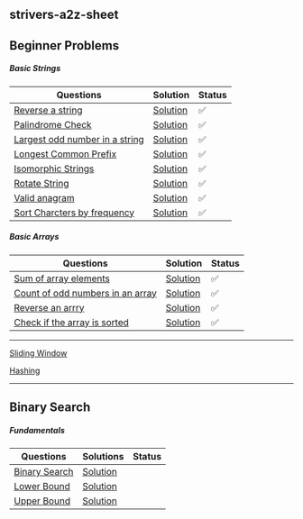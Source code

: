 ## strivers-a2z-sheet

## Beginner Problems

##### Basic Strings

| Questions                                                                                                                        | Solution                                                                                                                                      | Status |
| -------------------------------------------------------------------------------------------------------------------------------- | --------------------------------------------------------------------------------------------------------------------------------------------- | ------ |
| [Reverse a string](https://leetcode.com/problems/reverse-string/description/)                                                    | [Solution](https://github.com/SuvadeepMukherjee/dsa-to-do-sheet/blob/main/Beginner%20Problems/Basic%20Strings/reverse-string.js)              | ✅     |
| [Palindrome Check](https://takeuforward.org/plus/data-structures-and-algorithm/beginner-problems/basic-strings/palindrome-check) | [Solution](https://github.com/SuvadeepMukherjee/dsa-to-do-sheet/blob/main/Beginner%20Problems/Basic%20Strings/palindrome-check.js)            | ✅     |
| [Largest odd number in a string ](https://leetcode.com/problems/largest-odd-number-in-string/description/)                       | [Solution](https://github.com/SuvadeepMukherjee/dsa-to-do-sheet/blob/main/Beginner%20Problems/Basic%20Strings/largest-odd-number.js)          | ✅     |
| [Longest Common Prefix](https://leetcode.com/problems/longest-common-prefix/description/)                                        | [Solution](https://github.com/SuvadeepMukherjee/dsa-to-do-sheet/blob/main/Beginner%20Problems/Basic%20Strings/largest-common-prefix.js)       | ✅     |
| [Isomorphic Strings](https://leetcode.com/problems/isomorphic-strings/description/)                                              | [Solution](https://github.com/SuvadeepMukherjee/dsa-to-do-sheet/blob/main/Beginner%20Problems/Basic%20Strings/isomorphic-strings.js)          | ✅     |
| [Rotate String](https://leetcode.com/problems/rotate-string/description/)                                                        | [Solution](https://github.com/SuvadeepMukherjee/dsa-to-do-sheet/blob/main/Beginner%20Problems/Basic%20Strings/rotate-sring.js)                | ✅     |
| [Valid anagram](https://leetcode.com/problems/valid-anagram/description/)                                                        | [Solution](https://github.com/SuvadeepMukherjee/dsa-to-do-sheet/blob/main/Beginner%20Problems/Basic%20Strings/valid-anagram.js)               | ✅     |
| [Sort Charcters by frequency](https://leetcode.com/problems/sort-characters-by-frequency/description/)                           | [Solution](https://github.com/SuvadeepMukherjee/dsa-to-do-sheet/blob/main/Beginner%20Problems/Basic%20Strings/sort-charcters-by-frequency.js) | ✅     |

##### Basic Arrays

| Questions                                                                                                                                                                | Solution                                                                                                                                          | Status |
| ------------------------------------------------------------------------------------------------------------------------------------------------------------------------ | ------------------------------------------------------------------------------------------------------------------------------------------------- | ------ |
| [Sum of array elements](https://takeuforward.org/plus/data-structures-and-algorithm/beginner-problems/basic-arrays/sum-of-array-elements)                                | [Solution](https://github.com/SuvadeepMukherjee/dsa-to-do-sheet/blob/main/Beginner%20Problems/Basic%20Arrays/sum-of-array-elements.js)            | ✅     |
| [Count of odd numbers in an array](https://takeuforward.org/plus/data-structures-and-algorithm/beginner-problems/basic-arrays/count-of-odd-numbers-in-array/submissions) | [Solution](https://github.com/SuvadeepMukherjee/dsa-to-do-sheet/blob/main/Beginner%20Problems/Basic%20Arrays/count-of-odd-numbers-in-an-array.js) | ✅     |
| [Reverse an arrry](https://takeuforward.org/plus/data-structures-and-algorithm/beginner-problems/basic-arrays/reverse-an-array)                                          | [Solution]()                                                                                                                                      | ✅     |
| [Check if the array is sorted](https://takeuforward.org/plus/data-structures-and-algorithm/beginner-problems/basic-arrays/check-if-the-array-is-sorted)                  | [Solution](https://github.com/SuvadeepMukherjee/dsa-to-do-sheet/blob/main/Beginner%20Problems/Basic%20Arrays/check-if-array-is-sorted.js)         | ✅     |

---

[Sliding Window](https://github.com/SuvadeepMukherjee/dsa-to-do-sheet/blob/main/Sliding%20Window/sliding-window-readme.md)

[Hashing]()

---

## Binary Search

##### Fundamentals

| Questions         | Solutions    | Status |
| ----------------- | ------------ | ------ |
| [Binary Search]() | [Solution]() |        |
| [Lower Bound]()   | [Solution]() |        |
| [Upper Bound]()   | [Solution]() |        |
